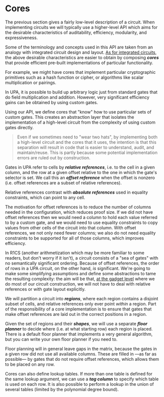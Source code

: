 # Cores

The previous section gives a fairly low-level description of a circuit. When implementing circuits we will
typically use a higher-level API which aims for the desirable characteristics of auditability,
efficiency, modularity, and expressiveness.

Some of the terminology and concepts used in this API are taken from an analogy with
integrated circuit design and layout. [As for integrated circuits](https://opencores.org/),
the above desirable characteristics are easier to obtain by composing ***cores*** that provide
efficient pre-built implementations of particular functionality.

For example, we might have cores that implement particular cryptographic primitives such as a
hash function or cipher, or algorithms like scalar multiplication or pairings.

In UPA, it is possible to build up arbitrary logic just from standard gates that do field
multiplication and addition. However, very significant efficiency gains can be obtained by
using custom gates.

Using our API, we define cores that "know" how to use particular sets of custom gates. This
creates an abstraction layer that isolates the implementation of a high-level circuit from the
complexity of using custom gates directly.

> Even if we sometimes need to "wear two hats", by implementing both a high-level circuit and
> the cores that it uses, the intention is that this separation will result in code that is
> easier to understand, audit, and maintain/reuse. This is partly because some potential
> implementation errors are ruled out by construction.

Gates in UPA refer to cells by ***relative references***, i.e. to the cell in a given column,
and the row at a given offset relative to the one in which the gate's selector is set. We call
this an ***offset reference*** when the offset is nonzero (i.e. offset references are a subset
of relative references).

Relative references contrast with ***absolute references*** used in equality constraints,
which can point to any cell.

The motivation for offset references is to reduce the number of columns needed in the
configuration, which reduces proof size. If we did not have offset references then we would
need a column to hold each value referred to by a custom gate, and we would need to use
equality constraints to copy values from other cells of the circuit into that column. With
offset references, we not only need fewer columns; we also do not need equality constraints to
be supported for all of those columns, which improves efficiency.

In R1CS (another arithmetization which may be more familiar to some readers, but don't worry
if it isn't), a circuit consists of a "sea of gates" with no semantically significant ordering.
Because of offset references, the order of rows in a UPA circuit, on the other hand, *is*
significant. We're going to make some simplifying assumptions and define some abstractions to
tame the resulting complexity: the aim will be that, [at the gadget level](gadgets.md) where
we do most of our circuit construction, we will not have to deal with relative references or
with gate layout explicitly.

We will partition a circuit into ***regions***, where each region contains a disjoint subset
of cells, and relative references only ever point *within* a region. Part of the responsibility
of a core implementation is to ensure that gates that make offset references are laid out in
the correct positions in a region.

Given the set of regions and their ***shapes***, we will use a separate ***floor planner***
to decide where (i.e. at what starting row) each region is placed. There is a default floor
planner that implements a very general algorithm, but you can write your own floor planner if
you need to.

Floor planning will in general leave gaps in the matrix, because the gates in a given row did
not use all available columns. These are filled in —as far as possible— by gates that do
not require offset references, which allows them to be placed on any row.

Cores can also define lookup tables. If more than one table is defined for the same lookup
argument, we can use a ***tag column*** to specify which table is used on each row. It is also
possible to perform a lookup in the union of several tables (limited by the polynomial degree
bound).
